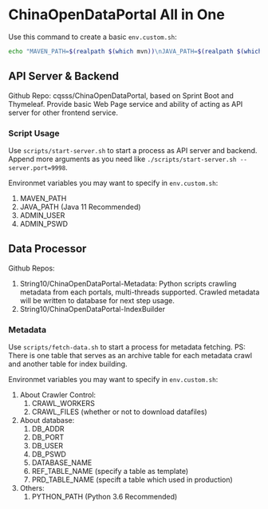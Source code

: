 # ChinaOpenDataPortal All in One

Use this command to create a basic `env.custom.sh`:
``` bash
echo "MAVEN_PATH=$(realpath $(which mvn))\nJAVA_PATH=$(realpath $(which java))" >> ./scripts/env.custom.sh
```

## API Server & Backend

Github Repo: cqsss/ChinaOpenDataPortal, based on Sprint Boot and Thymeleaf.
Provide basic Web Page service and ability of acting as API server for other frontend service.

### Script Usage

Use `scripts/start-server.sh` to start a process as API server and backend.
Append more arguments as you need like `./scripts/start-server.sh --server.port=9998`.

Environmet variables you may want to specify in `env.custom.sh`:
1. MAVEN_PATH
1. JAVA_PATH (Java 11 Recommended)
1. ADMIN_USER
1. ADMIN_PSWD

## Data Processor

Github Repos:
1. String10/ChinaOpenDataPortal-Metadata:
Python scripts crawling metadata from each portals, multi-threads supported. 
Crawled metadata will be written to database for next step usage.
2. String10/ChinaOpenDataPortal-IndexBuilder

### Metadata

Use `scripts/fetch-data.sh` to start a process for metadata fetching.
PS: There is one table that serves as an archive table for each metadata crawl and another table for index building.

Environmet variables you may want to specify in `env.custom.sh`:
1. About Crawler Control:
    1. CRAWL_WORKERS
    1. CRAWL_FILES (whether or not to download datafiles)
1. About database:
    1. DB_ADDR
    1. DB_PORT
    1. DB_USER
    1. DB_PSWD
    1. DATABASE_NAME
    1. REF_TABLE_NAME (specify a table as template)
    1. PRD_TABLE_NAME (specift a table which used in production)
1. Others:
    1. PYTHON_PATH (Python 3.6 Recommended)
